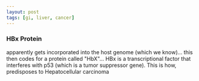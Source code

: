 ```yaml
---
layout: post
tags: [gi, liver, cancer]
---
```


### HBx Protein

apparently gets incorporated into the host genome (which we know)... this then codes for a protein called "HbX"...
HBx is a transcriptional factor that interferes with p53 (which is a tumor suppressor gene). This is how, predisposes to Hepatocellular carcinoma
